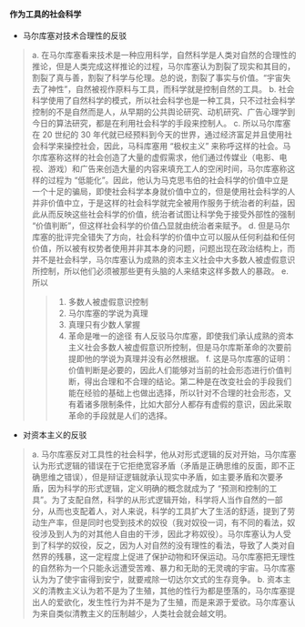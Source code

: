 #### 作为工具的社会科学
* 马尔库塞对技术合理性的反驳
> a. 在马尔库塞看来技术是一种应用科学，自然科学是人类对自然的合理性的推论，但是人类完成这样推论的过程，马尔库塞认为割裂了现实和其目的，割裂了真与善，割裂了科学与伦理。总的说，割裂了事实与价值。“宇宙失去了神性”，自然被视作原料与工具，而科学就是控制自然的工具。
> b. 社会科学使用了自然科学的模式，所以社会科学也是一种工具，只不过社会科学控制的不是自然而是人，从早期的公共舆论研究、动机研究、广告心理学到今日的算法研究，都是在利用社会科学的手段来控制人。
> c. 所以马尔库塞在 20 世纪的 30 年代就已经预料到今天的世界，通过经济富足并且使用社会科学来操控社会，因此，马科库塞用 “极权主义” 来称呼这样的社会。马尔库塞称这样的社会创造了大量的虚假需求，他们通过传媒业（电影、电视、游戏）和广告来创造大量的内容来填充工人的空闲时间，马尔库塞称这样的过程为 “低能化”。因此，他认为马克思韦伯的社会科学的价值中立是一个十足的骗局，即使社会科学本身就价值中立的，但是使用社会科学的人并非价值中立，于是这样的社会科学就完全被用作服务于统治者的利益，因此从而反映这些社会科学的价值，统治者试图让科学免于接受外部性的强制 “价值判断”，但这样社会科学的价值凸显就由统治者来赋予。
> d. 但是马尔库塞的批评完全错失了方向，社会科学的价值中立可以服从任何利益和任何价值，所以被有权势者使用并非其本身的问题，问题出现在政治结构上，而并不是社会科学，马尔库塞认为成熟的资本主义社会中大多数人被虚假意识所控制，所以他们必须被那些更有头脑的人来结束这样多数人的暴政。
> e. 所以
>> 1. 多数人被虚假意识控制
>> 2. 马尔库塞的学说为真理
>> 3. 真理只有少数人掌握
>> 4. 革命是唯一的途径
> 有人反驳马尔库塞，即使我们承认成熟的资本主义社会多数人被虚假意识所控制，但是马尔库斯革命的次要前提即他的学说为真理并没有必然根据。
> f. 这是马尔库塞的证明：
>> 价值判断是必要的，因此人们能够对当前的社会形态进行价值判断，得出合理和不合理的结论。第二种是在改变社会的手段我们能在经验的基础上也做出选择，所以针对不合理的社会形态，又有着诸多限制条件，比如大部分人都存有虚假的意识，因此采取革命的手段就是人们的选择。

* 对资本主义的反驳
> a. 马尔库塞反对工具性的社会科学，他从对形式逻辑的反对开始，马尔库塞认为形式逻辑的错误在于它拒绝宽容矛盾（矛盾是正确思维的反面，即不正确思维之错误），但是辩证逻辑就承认现实中矛盾，如主要矛盾和次要矛盾，因为科学的形式逻辑，定义明确的概念就成为了 “预测和控制的工具”。为了支配自然，科学的从形式逻辑开始，科学将人当作自然的一部分，从而也支配着人，对人来说，科学的工具扩大了生活的舒适，提到了劳动生产率，但是同时也受到技术的奴役（我对奴役一词，有不同的看法，奴役涉及到人为的对其他人自由的干涉，因此才称奴役）。马尔库塞认为人受到了科学的奴役，反之，因为人对自然的没有理性的看法，导致了人类对自然界的残暴，这一定程度上促进了保护动物和环保运动。马尔库塞把无理性的自然称为一个只能永远遭受苦难、暴力和无助的无灵魂的宇宙。马尔库塞认为为了使宇宙得到安宁，就要戒除一切达尔文式的生存竞争。
> b. 资本主义的清教主义认为若不是为了生殖，其他的性行为都是堕落的，马尔库塞提出人的爱欲化，发生性行为并不是为了生殖，而是来源于爱欲。马尔库塞认为来自类似清教主义的压制越少，人类社会就会越文明。
